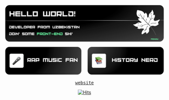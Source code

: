 
<img src="/assets/main.png" alt="WELCOME">

<p>
  <img src="/assets/blox-1.png" width=48% alt="EMINEM">
  &nbsp;&nbsp;&nbsp;
  <img src="/assets/blox-3.png" width=48% alt="HISTORY">
</p>

<p align="center">
  <samp>
    <a href="https://monov-web.vercel.app/">website</a>
  </samp>
</p>

<p align="center">
  <a href="https://hits.sh/github.com/monov/">
    <img alt="Hits" src="https://hits.sh/github.com/smnv-shokh.svg?view=today-total&label=Shokhrukh's%20Viewers%20(Today%20%2F%20Total)&color=000000&labelColor=000000&logo=vercel"/>
  </a>
</p>
